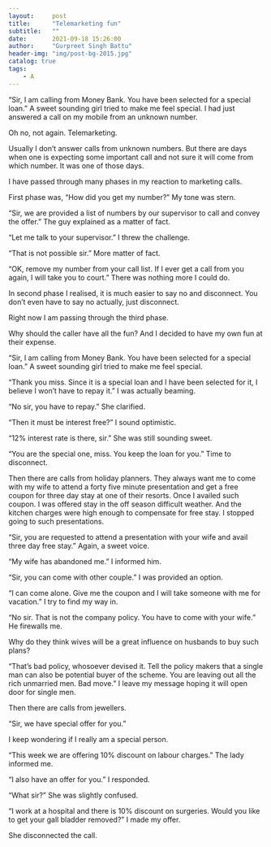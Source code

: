 ```yaml
---
layout:     post
title:      "Telemarketing fun"
subtitle:   ""
date:       2021-09-18 15:26:00
author:     "Gurpreet Singh Battu"
header-img: "img/post-bg-2015.jpg"
catalog: true
tags:
    - A
---
```


“Sir, I am calling from Money Bank. You have been selected for a special loan.” A sweet sounding girl tried to make me feel special. I had just answered a call on my mobile from an unknown number.

Oh no, not again. Telemarketing.

Usually I don’t answer calls from unknown numbers. But there are days when one is expecting some important call and not sure it will come from which number. It was one of those days.

I have passed through many phases in my reaction to marketing calls.

First phase was, “How did you get my number?” My tone was stern.

“Sir, we are provided a list of numbers by our supervisor to call and convey the offer.” The guy explained as a matter of fact.

“Let me talk to your supervisor.” I threw the challenge.

“That is not possible sir.” More matter of fact.

“OK, remove my number from your call list. If I ever get a call from you again, I will take you to court.” There was nothing more I could do.

In second phase I realised, it is much easier to say no and disconnect. You don’t even have to say no actually, just disconnect.

Right now I am passing through the third phase.

Why should the caller have all the fun? And I decided to have my own fun at their expense.

“Sir, I am calling from Money Bank. You have been selected for a special loan.” A sweet sounding girl tried to make me feel special.

“Thank you miss. Since it is a special loan and I have been selected for it, I believe I won’t have to repay it.” I was actually beaming.

“No sir, you have to repay.” She clarified.

“Then it must be interest free?” I sound optimistic.

“12% interest rate is there, sir.” She was still sounding sweet.

“You are the special one, miss. You keep the loan for you.” Time to disconnect.

Then there are calls from holiday planners. They always want me to come with my wife to attend a forty five minute presentation and get a free coupon for three day stay at one of their resorts. Once I availed such coupon. I was offered stay in the off season difficult weather. And the kitchen charges were high enough to compensate for free stay. I stopped going to such presentations.

“Sir, you are requested to attend a presentation with your wife and avail three day free stay.” Again,
a sweet voice.

“My wife has abandoned me.” I informed him.

“Sir, you can come with other couple.” I was provided an option.

“I can come alone. Give me the coupon and I will take someone with me for vacation.” I try to find my way in.

“No sir. That is not the company policy. You have to come with your wife.” He firewalls me.

Why do they think wives will be a great influence on husbands to buy such plans?

“That’s bad policy, whosoever devised it. Tell the policy makers that a single man can also be potential buyer of the scheme. You are leaving out all the rich unmarried men. Bad move.” I leave my message hoping it will open door for single men.

Then there are calls from jewellers.

“Sir, we have special offer for you.”

I keep wondering if I really am a special person.

“This week we are offering 10% discount on labour charges.” The lady informed me.

“I also have an offer for you.” I responded.

“What sir?” She was slightly confused.

“I work at a hospital and there is 10% discount on surgeries. Would you like to get your gall bladder removed?” I made my offer.

She disconnected the call.
